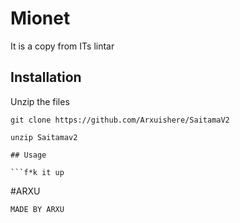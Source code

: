 # Mionet

It is a copy from ITs lintar

## Installation

 Unzip the files 
```installation
git clone https://github.com/Arxuishere/SaitamaV2

unzip Saitamav2

## Usage

```f*k it up
```


#ARXU
```
MADE BY ARXU
```
